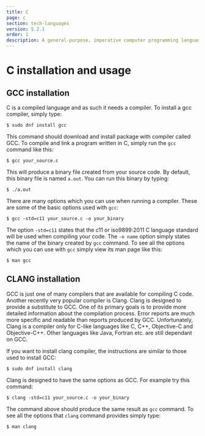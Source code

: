 ```yaml
---
title: C
page: c
section: tech-languages
version: 5.2.1
order: 1
description: A general-purpose, imperative computer programming language.
---
```


# C installation and usage

## GCC installation

C is a compiled language and as such it needs a compiler. To install a gcc compiler, simply type:

```
$ sudo dnf install gcc
```

This command should download and install package with compiler called GCC.
To compile and link a program written in C, simply run the `gcc` command like this:

```
$ gcc your_source.c
```

This will produce a binary file created from your source code. By default, this binary file is named `a.out`.
You can run this binary by typing:

```
$ ./a.out
```

There are many options which you can use when running a compiler. These are some of the basic options used with `gcc`:

```
$ gcc -std=c11 your_source.c -o your_binary
```

The option `-std=c11` states that the c11 or iso9899:2011 C language standard will be used when compiling your code.
The `-o name` option simply states the name of the binary created by `gcc` command.
To see all the options which you can use with `gcc` simply view its man page like this:

```
$ man gcc
```

## CLANG installation

GCC is just one of many compilers that are available for compiling C code. Another recently very popular compiler is Clang.
Clang is designed to provide a substitute to GCC. One of its primary goals is to provide more detailed information about the
compilation process. Error reports are much more specific and readable than reports produced by GCC. Unfortunately, Clang
is a compiler only for C-like languages like C, C++, Objective-C and Objective-C++. Other languages like Java, Fortran etc. are still
dependant on GCC.

If you want to install clang compiler, the instructions are similar to those used to install GCC:

```
$ sudo dnf install clang
```

Clang is designed to have the same options as GCC. For example try this command:

```
$ clang -std=c11 your_source.c -o your_binary
```

The command above should produce the same result as `gcc` command. To see all the options that `clang` command provides simply type:

```
$ man clang
```

